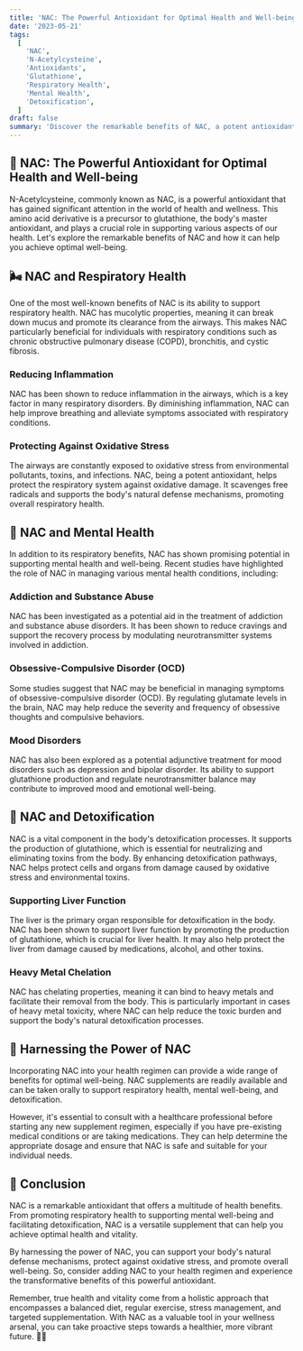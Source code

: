 ```yaml
---
title: 'NAC: The Powerful Antioxidant for Optimal Health and Well-being 🌿'
date: '2023-05-21'
tags:
  [
    'NAC',
    'N-Acetylcysteine',
    'Antioxidants',
    'Glutathione',
    'Respiratory Health',
    'Mental Health',
    'Detoxification',
  ]
draft: false
summary: 'Discover the remarkable benefits of NAC, a potent antioxidant that supports optimal health and well-being. From promoting respiratory health to supporting mental well-being and detoxification, NAC is a versatile supplement that can help you thrive. 💪'
---
```


## 🌟 NAC: The Powerful Antioxidant for Optimal Health and Well-being

N-Acetylcysteine, commonly known as NAC, is a powerful antioxidant that has gained significant attention in the world of health and wellness. This amino acid derivative is a precursor to glutathione, the body's master antioxidant, and plays a crucial role in supporting various aspects of our health. Let's explore the remarkable benefits of NAC and how it can help you achieve optimal well-being.

## 🌬️ NAC and Respiratory Health

One of the most well-known benefits of NAC is its ability to support respiratory health. NAC has mucolytic properties, meaning it can break down mucus and promote its clearance from the airways. This makes NAC particularly beneficial for individuals with respiratory conditions such as chronic obstructive pulmonary disease (COPD), bronchitis, and cystic fibrosis.

### Reducing Inflammation

NAC has been shown to reduce inflammation in the airways, which is a key factor in many respiratory disorders. By diminishing inflammation, NAC can help improve breathing and alleviate symptoms associated with respiratory conditions.

### Protecting Against Oxidative Stress

The airways are constantly exposed to oxidative stress from environmental pollutants, toxins, and infections. NAC, being a potent antioxidant, helps protect the respiratory system against oxidative damage. It scavenges free radicals and supports the body's natural defense mechanisms, promoting overall respiratory health.

## 🧠 NAC and Mental Health

In addition to its respiratory benefits, NAC has shown promising potential in supporting mental health and well-being. Recent studies have highlighted the role of NAC in managing various mental health conditions, including:

### Addiction and Substance Abuse

NAC has been investigated as a potential aid in the treatment of addiction and substance abuse disorders. It has been shown to reduce cravings and support the recovery process by modulating neurotransmitter systems involved in addiction.

### Obsessive-Compulsive Disorder (OCD)

Some studies suggest that NAC may be beneficial in managing symptoms of obsessive-compulsive disorder (OCD). By regulating glutamate levels in the brain, NAC may help reduce the severity and frequency of obsessive thoughts and compulsive behaviors.

### Mood Disorders

NAC has also been explored as a potential adjunctive treatment for mood disorders such as depression and bipolar disorder. Its ability to support glutathione production and regulate neurotransmitter balance may contribute to improved mood and emotional well-being.

## 🧪 NAC and Detoxification

NAC is a vital component in the body's detoxification processes. It supports the production of glutathione, which is essential for neutralizing and eliminating toxins from the body. By enhancing detoxification pathways, NAC helps protect cells and organs from damage caused by oxidative stress and environmental toxins.

### Supporting Liver Function

The liver is the primary organ responsible for detoxification in the body. NAC has been shown to support liver function by promoting the production of glutathione, which is crucial for liver health. It may also help protect the liver from damage caused by medications, alcohol, and other toxins.

### Heavy Metal Chelation

NAC has chelating properties, meaning it can bind to heavy metals and facilitate their removal from the body. This is particularly important in cases of heavy metal toxicity, where NAC can help reduce the toxic burden and support the body's natural detoxification processes.

## 💪 Harnessing the Power of NAC

Incorporating NAC into your health regimen can provide a wide range of benefits for optimal well-being. NAC supplements are readily available and can be taken orally to support respiratory health, mental well-being, and detoxification.

However, it's essential to consult with a healthcare professional before starting any new supplement regimen, especially if you have pre-existing medical conditions or are taking medications. They can help determine the appropriate dosage and ensure that NAC is safe and suitable for your individual needs.

## 🌈 Conclusion

NAC is a remarkable antioxidant that offers a multitude of health benefits. From promoting respiratory health to supporting mental well-being and facilitating detoxification, NAC is a versatile supplement that can help you achieve optimal health and vitality.

By harnessing the power of NAC, you can support your body's natural defense mechanisms, protect against oxidative stress, and promote overall well-being. So, consider adding NAC to your health regimen and experience the transformative benefits of this powerful antioxidant.

Remember, true health and vitality come from a holistic approach that encompasses a balanced diet, regular exercise, stress management, and targeted supplementation. With NAC as a valuable tool in your wellness arsenal, you can take proactive steps towards a healthier, more vibrant future. 🌿💪
